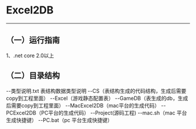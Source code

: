 # Excel2DB

-------------------------------------------------------------


（一）运行指南
-------------------------------------------------------------

1、.net core 2.0以上

（二）目录结构
-------------------------------------------------------------
--类型说明.txt  表结构数据类型说明
--CS（表结构生成的代码结构，生成后需要copy到工程里面）
--Excel（游戏静态配置表）
--GameDB（表生成的db，生成后需要copy到工程里面）
--MacExcel2DB（mac平台的生成代码）
--PCExcel2DB（PC平台的生成代码）
--Project(源码工程)
--mac.sh（mac 平台生成快捷键）
--PC.bat（pc 平台生成快捷键）
